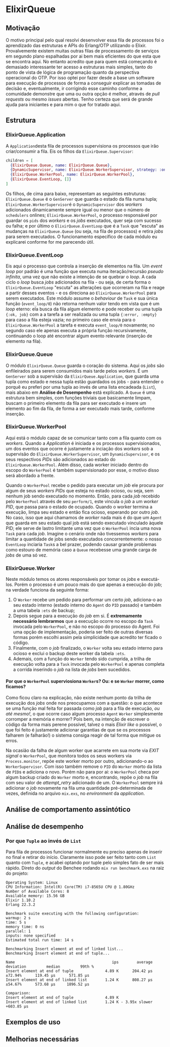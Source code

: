 # ElixirQueue

## Motivação
O motivo principal pelo qual resolvi desenvolver essa fila de processos foi o aprendizado das estruturas e APIs do Erlang/OTP utilizando o Elixir. Provalvemente existem muitas outras filas de processamento de serviços em segundo plano espalhadas por ai bem mais eficientes do que esta que se encontra aqui. No entanto acredito que para quem está começando é demasiado interessante ter acesso a estruturas mais simples, tanto do ponto de vista de lógica de programação quanto da perspectiva operacional do OTP. Por isso optei por fazer desde a base um software para execução de processos de forma a conseguir explicar as tomadas de decisão e, eventualmente, ir corrigindo esse caminho conforme a comunidade demonstre que uma ou outra opção é melhor, através de _pull requests_ ou mesmo _issues_ abertas. Tenho certeza que será de grande ajuda para iniciantes e para mim o que for tratado aqui.

## Estrutura
### ElixirQueue.Application
A `Application`desta fila de processos supervisiona os processos que irão criar/consumir a fila. Eis os filhos da `ElixirQueue.Supervisor`:
```ex
children = [
  {ElixirQueue.Queue, name: ElixirQueue.Queue},
  {DynamicSupervisor, name: ElixirQueue.WorkerSupervisor, strategy: :one_for_one},
  {ElixirQueue.WorkerPool, name: ElixirQueue.WorkerPool},
  {ElixirQueue.EventLoop, []}
]
```
Os filhos, de cima para baixo, representam as seguintes estruturas: `ElixirQueue.Queue` é o `GenServer` que guarda o estado da fila numa tupla; `ElixirQueue.WorkerSupervisor`é o `DynamicSupervisor` dos _workers_ adicionados dinamicamente sempre igual ou menor que o número de `schedulers` onlines; `ElixirQueue.WorkerPool`, o processo responsável por guardar os `pids` dos _workers_ e os _jobs_ executados, quer seja com sucesso ou falha; e por último o `ElixirQueue.EventLoop` que é a `Task` que "escuta" as mudanças na `ElixirQueue.Queue` (ou seja, na fila de processos) e retira _jobs_ para serem executados. O funcionamento específico de cada módulo eu explicarei conforme for me parecendo útil.

### ElixirQueue.EventLoop
Eis aqui o processo que controla a inserção de elementos na fila. Um _event loop_ por padrão é uma função que executa numa iteração/recursão _pseudo infinita_, uma vez que não existe a intenção de se quebrar o _loop_. A cada ciclo o _loop_ busca _jobs_ adicionados na fila - ou seja, de certa forma o `ElixirQueue.EventLoop` "escuta" as alterações que ocorreram na fila e reage a partir desses eventos - e os direciona ao `ElixirQueue.WorkerPool` para serem executados. Este módulo assume o _behaviour_ de `Task` e sua única função (`event_loop/0`) não retorna nenhum valor tendo em vista que é um _loop_ eterno: ela busca da fila algum elemento e pode receber ou uma tupla `{:ok, job}` com a a tarefa a ser realizada ou uma tupla `{:error, :empty}` para caso a fila esteja vazia; no primeiro caso ele envia para o `ElixirQueue.WorkerPool` a tarefa e executa `event_loop/0` novamente; no segundo caso ele apenas executa a própria função recursivamente, continuando o loop até encontrar algum evento relevante (inserção de elemento na fila).

### ElixirQueue.Queue
O módulo `ElixirQueue.Queue` guarda o coração do sistema. Aqui os _jobs_ são enfileirados para serem consumidos mais tarde pelos _workers_. É um `GenServer` sob a supervisão da `ElixirQueue.Application`, que guarda uma tupla como estado e nessa tupla estão guardados os jobs - para entender o porquê eu preferi por uma tupla ao invés de uma lista encadeada (`List`), mais abaixo em **Análise de Desempenho** está explicado. A `Queue` é uma estrutura bem simples, com funções triviais que basicamente limpam, buscam o primeiro elemento da fila para ser executado e insere um elemento ao fim da fila, de forma a ser executado mais tarde, conforme inserção.

### ElixirQueue.WorkerPool
Aqui está o módulo capaz de se comunicar tanto com a fila quanto com os _workers_. Quando a _Application_ é iniciada e os processos supervisionados, um dos eventos que ocorre é justamente a inciação dos _workers_ sob a supervisão do `ElixirQueue.WorkerSupervisor`, um `DynamicSupervisor`, e os seus respectivos _PIDs_ são adicionados ao estado do `ElixirQueue.WorkerPool`. Além disso, cada worker iniciado dentro do escopo do `WorkerPool` é também supervisionado por esse, o motivo disso será abordado a frente.

Quando o `WorkerPool` recebe o pedido para executar um _job_ ele procura por algum de seus _workers PIDs_ que esteja no estado ocioso, ou seja, sem nenhum job sendo executado no momento. Então, para cada _job_ recebido pelo `WorkerPool` através de seu `perform/1`, este vincula o _job_ a um _worker PID_, que passa para o estado de ocupado. Quando o worker termina a execução, limpa seu estado e então fica ocioso, esperando por outro _job_. No caso, isso que aqui chamamos de _worker_ nada mais é do que um `Agent` que guarda em seu estado qual job está sendo executado vinculado àquele PID; ele serve de lastro limitante uma vez que o `WorkerPool` incia uma nova `Task` para cada _job_. Imagine o cenário onde não tivessemos _workers_ para limitar a quantidade de jobs sendo executados concorrentemente: o nosso `EventLoop` inciaria `Task`s a bel prazer, podendo causar grande problemas como estouro de memória caso a `Queue` recebesse uma grande carga de _jobs_ de uma só vez.

### ElixirQueue.Worker
Neste módulo temos os atores responsáveis por tomar os _jobs_ e executá-los. Porém o processo é um pouco mais do que apenas a execução do job; na verdade funciona da seguinte forma:
1. O `Worker` recebe um pedido para performar um certo _job_, adiciona-o ao seu estado interno (estado interno do `Agent` do `PID` passado) e também a uma tabela `:ets` de backup;
2. Depois segue para a execução do _job_ em si. É **extremamente necessário lembrarmos** que a execução ocorre no escopo da `Task` invocada pelo `WorkerPool`, e não no escopo do processo do Agent. Foi uma opção de implementação, poderia ser feito de outras diversas formas porém escolhi assim pela simplicidade que acredito ter ficado o código.
3. Finalmente, com o _job_ finalizado, o `Worker` volta seu estado interno para ocioso e exclui o backup deste worker da tabela `:ets`.
4. Ademais, com a função do `Worker` tendo sido cumprida, a trilha de execução volta para a `Task` invocada pelo `WorkerPool` e apenas completa a corrida inserindo o _job_ na lista de _jobs_ bem sucedidos.

#### Por que o `WorkerPool` superviosiona `Worker`s? Ou: e se `Worker` morrer, como ficamos?
Como ficou claro na explicação, não existe nenhum ponto da trilha de execução dos _jobs_ onde nos preocupamos com a questão: o que acontece se uma função mal feita for passada como _job_ para a fila de execução, _ou até mesmo!_, o que ocorre caso algum processo `Agent` `Worker` simplesmente corromper a memória e morrer? Pois bem, na intenção de escrever o código da forma mais perene possível, talvez o mais _Elixir like_ o possível, o que foi feito é justamente adicionar garantias de que se os processos falharem (e falharão!) o sistema consiga reagir de tal forma que mitigue os erros.

Na ocasião da falha de algum worker que acarrete em sua morte via _EXIT signal_ o `WorkerPool`, que monitora todos os seus workers via `Process.monitor`, repõe este worker morto por outro, adicionando-o ao `WorkerSupervisor`. Com isso também remove o `PID` do `Worker` morto da lista de `PID`s e adiciona o novo. Porém não para por ai: o `WorkerPool` checa por algum backup criado do `Worker` morto e, encontrando, repõe o _job_ na fila com seu valor de _attempt_retry_ adicionado de um. O `WorkerPool` sempre irá adicionar o _job_ novamente na fila uma quantidade pré-determinada de vezes, definida no arquivo `mix.exs`, no _environment_ da _application_. 

## Análise de comportamento assintótico

## Análise de desempenho
### Por que `Tuple` ao invés de `List`
Para fila de processos funcionar normalmente eu preciso apenas de inserir no final e retirar do início. Claramente isso pode ser feito tanto com `List` quanto com `Tuple`, e acabei optando por tuple pelo simples fato de ser mais rápido. Direto do _output_ do Benchee rodando `mix run benchmark.exs` na raiz do projeto:
```
Operating System: Linux
CPU Information: Intel(R) Core(TM) i7-8565U CPU @ 1.80GHz
Number of Available Cores: 8
Available memory: 15.56 GB
Elixir 1.10.2
Erlang 22.3.2

Benchmark suite executing with the following configuration:
warmup: 2 s
time: 5 s
memory time: 0 ns
parallel: 1
inputs: none specified
Estimated total run time: 14 s

Benchmarking Insert element at end of linked list...
Benchmarking Insert element at end of tuple...

Name                                           ips        average  deviation         median         99th %
Insert element at end of tuple              4.89 K      204.42 μs    ±72.94%      119.45 μs      571.85 μs
Insert element at end of linked list        1.24 K      808.27 μs    ±54.67%      573.68 μs     1896.52 μs

Comparison: 
Insert element at end of tuple              4.89 K
Insert element at end of linked list        1.24 K - 3.95x slower +603.85 μs
```

## Exemplos de uso

## Melhorias necessárias
